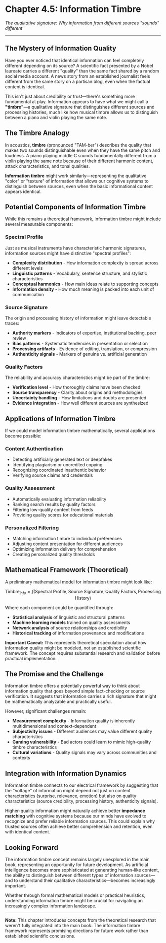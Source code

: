 # Chapter 4.5: Information Timbre

*The qualitative signature: Why information from different sources "sounds" different*

---

## The Mystery of Information Quality

Have you ever noticed that identical information can feel completely different depending on its source? A scientific fact presented by a Nobel laureate carries a different "quality" than the same fact shared by a random social media account. A news story from an established journalist feels different from the same story on a partisan blog, even when the factual content is identical.

This isn't just about credibility or trust—there's something more fundamental at play. Information appears to have what we might call a **"timbre"**—a qualitative signature that distinguishes different sources and processing histories, much like how musical timbre allows us to distinguish between a piano and violin playing the same note.

## The Timbre Analogy

In acoustics, **timbre** (pronounced "TAM-ber") describes the quality that makes two sounds distinguishable even when they have the same pitch and loudness. A piano playing middle C sounds fundamentally different from a violin playing the same note because of their different harmonic content, attack characteristics, and tonal qualities.

**Information timbre** might work similarly—representing the qualitative "color" or "texture" of information that allows our cognitive systems to distinguish between sources, even when the basic informational content appears identical.

## Potential Components of Information Timbre

While this remains a theoretical framework, information timbre might include several measurable components:

### **Spectral Profile**
Just as musical instruments have characteristic harmonic signatures, information sources might have distinctive "spectral profiles":
- **Complexity distribution** - How information complexity is spread across different levels
- **Linguistic patterns** - Vocabulary, sentence structure, and stylistic characteristics  
- **Conceptual harmonics** - How main ideas relate to supporting concepts
- **Information density** - How much meaning is packed into each unit of communication

### **Source Signature**
The origin and processing history of information might leave detectable traces:
- **Authority markers** - Indicators of expertise, institutional backing, peer review
- **Bias patterns** - Systematic tendencies in presentation or selection
- **Processing artifacts** - Evidence of editing, translation, or compression
- **Authenticity signals** - Markers of genuine vs. artificial generation

### **Quality Factors**
The reliability and accuracy characteristics might be part of the timbre:
- **Verification level** - How thoroughly claims have been checked
- **Source transparency** - Clarity about origins and methodologies
- **Uncertainty handling** - How limitations and doubts are presented
- **Evidence integration** - How well different sources are synthesized

## Applications of Information Timbre

If we could model information timbre mathematically, several applications become possible:

### **Content Authentication**
- Detecting artificially generated text or deepfakes
- Identifying plagiarism or uncredited copying
- Recognizing coordinated inauthentic behavior
- Verifying source claims and credentials

### **Quality Assessment**
- Automatically evaluating information reliability
- Ranking search results by quality factors
- Filtering low-quality content from feeds
- Providing quality scores for educational materials

### **Personalized Filtering**
- Matching information timbre to individual preferences
- Adjusting content presentation for different audiences
- Optimizing information delivery for comprehension
- Creating personalized quality thresholds

## Mathematical Framework (Theoretical)

A preliminary mathematical model for information timbre might look like:

$$\text{Timbre}_{info} = f(\text{Spectral Profile}, \text{Source Signature}, \text{Quality Factors}, \text{Processing History})$$

Where each component could be quantified through:
- **Statistical analysis** of linguistic and structural patterns
- **Machine learning models** trained on quality assessments
- **Network analysis** of source relationships and credibility
- **Historical tracking** of information provenance and modifications

**Important Caveat:** This represents theoretical speculation about how information quality might be modeled, not an established scientific framework. The concept requires substantial research and validation before practical implementation.

## The Promise and the Challenge

Information timbre offers a potentially powerful way to think about information quality that goes beyond simple fact-checking or source verification. It suggests that information carries a rich signature that might be mathematically analyzable and practically useful.

However, significant challenges remain:
- **Measurement complexity** - Information quality is inherently multidimensional and context-dependent
- **Subjectivity issues** - Different audiences may value different quality characteristics
- **Gaming vulnerability** - Bad actors could learn to mimic high-quality timbre characteristics
- **Cultural variations** - Quality signals may vary across communities and contexts

## Integration with Information Dynamics

Information timbre connects to our electrical framework by suggesting that the "voltage" of information might depend not just on content characteristics (surprise, relevance, emotion) but also on quality characteristics (source credibility, processing history, authenticity signals).

Higher-quality information might naturally achieve better **impedance matching** with cognitive systems because our minds have evolved to recognize and prefer reliable information sources. This could explain why trusted sources often achieve better comprehension and retention, even with identical content.

## Looking Forward

The information timbre concept remains largely unexplored in the main book, representing an opportunity for future development. As artificial intelligence becomes more sophisticated at generating human-like content, the ability to distinguish between different types of information sources—and to understand their qualitative characteristics—becomes increasingly important.

Whether through formal mathematical models or practical heuristics, understanding information timbre might be crucial for navigating an increasingly complex information landscape.

---

**Note:** This chapter introduces concepts from the theoretical research that weren't fully integrated into the main book. The information timbre framework represents promising directions for future work rather than established scientific conclusions. 